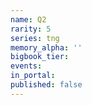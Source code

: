 ```yaml
---
name: Q2
rarity: 5
series: tng
memory_alpha: ''
bigbook_tier:
events:
in_portal:
published: false
---
```

